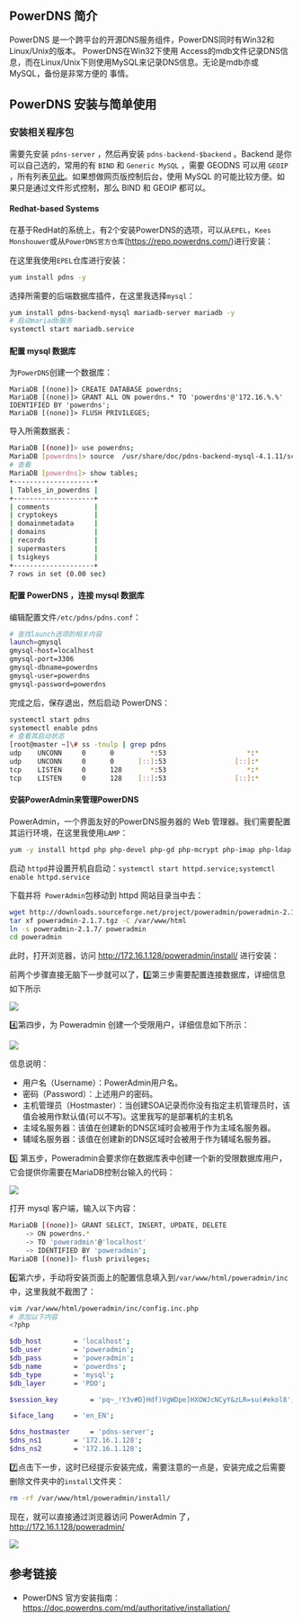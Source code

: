 ## PowerDNS 简介

PowerDNS 是一个跨平台的开源DNS服务组件，PowerDNS同时有Win32和Linux/Unix的版本。 PowerDNS在Win32下使用 Access的mdb文件记录DNS信息，而在Linux/Unix下则使用MySQL来记录DNS信息。无论是mdb亦或MySQL，备份是非常方便的 事情。

## PowerDNS 安装与简单使用

### 安装相关程序包

需要先安装 `pdns-server` ，然后再安装 `pdns-backend-$backend` 。Backend 是你可以自己选的，常用的有 `BIND` 和 `Generic MySQL` ，需要 GEODNS 可以用 `GEOIP` ，所有列表[见此](https://doc.powerdns.com/md/authoritative/)。如果想做网页版控制后台，使用 MySQL 的可能比较方便。如果只是通过文件形式控制，那么 BIND 和 GEOIP 都可以。

#### Redhat-based Systems

在基于RedHat的系统上，有2个安装PowerDNS的选项，可以从`EPEL`，`Kees Monshouwer`或从`PowerDNS官方仓库`(https://repo.powerdns.com/)进行安装：

在这里我使用`EPEL`仓库进行安装：

```bash
yum install pdns -y
```

选择所需要的后端数据库插件，在这里我选择`mysql`：

```bash
yum install pdns-backend-mysql mariadb-server mariadb -y
# 启动mariadb服务
systemctl start mariadb.service
```

#### 配置 mysql 数据库

为`PowerDNS`创建一个数据库：

```mysql
MariaDB [(none)]> CREATE DATABASE powerdns;
MariaDB [(none)]> GRANT ALL ON powerdns.* TO 'powerdns'@'172.16.%.%' IDENTIFIED BY 'powerdns';
MariaDB [(none)]> FLUSH PRIVILEGES;
```

导入所需数据表：

```bash
MariaDB [(none)]> use powerdns;
MariaDB [powerdns]> source  /usr/share/doc/pdns-backend-mysql-4.1.11/schema.mysql.sql;
# 查看
MariaDB [powerdns]> show tables;
+--------------------+
| Tables_in_powerdns |
+--------------------+
| comments           |
| cryptokeys         |
| domainmetadata     |
| domains            |
| records            |
| supermasters       |
| tsigkeys           |
+--------------------+
7 rows in set (0.00 sec)
```

#### 配置 PowerDNS ，连接 mysql 数据库

编辑配置文件`/etc/pdns/pdns.conf`：

```bash
# 查找launch选项的相关内容 
launch=gmysql
gmysql-host=localhost
gmysql-port=3306
gmysql-dbname=powerdns
gmysql-user=powerdns
gmysql-password=powerdns
```

完成之后，保存退出，然后启动 PowerDNS：

```bash
systemctl start pdns
systemectl enable pdns
# 查看其启动状态
[root@master ~]\# ss -tnulp | grep pdns
udp    UNCONN     0      0         *:53                    *:*                   users:(("pdns_server",pid=37370,fd=5))
udp    UNCONN     0      0      [::]:53                 [::]:*                   users:(("pdns_server",pid=37370,fd=6))
tcp    LISTEN     0      128       *:53                    *:*                   users:(("pdns_server",pid=37370,fd=7))
tcp    LISTEN     0      128    [::]:53                 [::]:*                   users:(("pdns_server",pid=37370,fd=8))
```

#### 安装PowerAdmin来管理PowerDNS

PowerAdmin，一个界面友好的PowerDNS服务器的 Web 管理器。我们需要配置其运行环境，在这里我使用`LAMP`：

```bash
yum -y install httpd php php-devel php-gd php-mcrypt php-imap php-ldap php-mysql php-odbc php-pear php-xml php-xmlrpc php-mbstring php-mcrypt php-mhash gettext
```

启动 `httpd`并设置开机自启动：`systemctl start httpd.service;systemctl enable httpd.service`

下载并将` PowerAdmin`包移动到 httpd 网站目录当中去：

```bash
wget http://downloads.sourceforge.net/project/poweradmin/poweradmin-2.1.7.tgz
tar xf poweradmin-2.1.7.tgz -C /var/www/html
ln -s poweradmin-2.1.7/ poweradmin
cd poweradmin
```

此时，打开浏览器，访问 http://172.16.1.128/poweradmin/install/ 进行安装：

前两个步骤直接无脑下一步就可以了，:three:第三步需要配置连接数据库，详细信息如下所示

![](http://agou-images.oss-cn-qingdao.aliyuncs.com/blog-images/powerdns/pdns-1.png)

:four:第四步，为 Poweradmin 创建一个受限用户，详细信息如下所示：

![](http://agou-images.oss-cn-qingdao.aliyuncs.com/blog-images/powerdns/pdns-2.png)

信息说明：

* 用户名（Username）：PowerAdmin用户名。 
* 密码（Password）：上述用户的密码。 
* 主机管理员（Hostmaster）：当创建SOA记录而你没有指定主机管理员时，该值会被用作默认值(可以不写)。这里我写的是部署机的主机名 
* 主域名服务器：该值在创建新的DNS区域时会被用于作为主域名服务器。 
* 辅域名服务器：该值在创建新的DNS区域时会被用于作为辅域名服务器。 

:five: 第五步，Poweradmin会要求你在数据库表中创建一个新的受限数据库用户，它会提供你需要在MariaDB控制台输入的代码：

![](http://agou-images.oss-cn-qingdao.aliyuncs.com/blog-images/powerdns/pdns-3.png)

打开 mysql 客户端，输入以下内容：

```bash
MariaDB [(none)]> GRANT SELECT, INSERT, UPDATE, DELETE
    -> ON powerdns.*
    -> TO 'poweradmin'@'localhost'
    -> IDENTIFIED BY 'poweradmin';
MariaDB [(none)]> flush privileges;
```

:six:第六步，手动将安装页面上的配置信息填入到`/var/www/html/poweradmin/inc`中，这里我就不截图了：

```bash
vim /var/www/html/poweradmin/inc/config.inc.php
# 添加以下内容
<?php

$db_host		= 'localhost';
$db_user		= 'poweradmin';
$db_pass		= 'poweradmin';
$db_name		= 'powerdns';
$db_type		= 'mysql';
$db_layer		= 'PDO';

$session_key		= 'pq~_!Y3v#D}Hdf)VgWDpe]HXOWJcNCyY&zLR=su(#ekol8';

$iface_lang		= 'en_EN';

$dns_hostmaster		= 'pdns-server';
$dns_ns1		= '172.16.1.128';
$dns_ns2		= '172.16.1.128';
```

:seven:点击下一步，这时已经提示安装完成，需要注意的一点是，安装完成之后需要删除文件夹中的`install`文件夹：

```bash
rm -rf /var/www/html/poweradmin/install/
```

现在，就可以直接通过浏览器访问 PowerAdmin 了，http://172.16.1.128/poweradmin/

![](http://agou-images.oss-cn-qingdao.aliyuncs.com/blog-images/powerdns/pdns-4.png)

## 参考链接

* PowerDNS 官方安装指南：https://doc.powerdns.com/md/authoritative/installation/